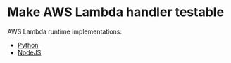 # Make AWS Lambda handler testable

AWS Lambda runtime implementations:

- [Python](python)
- [NodeJS](nodejs)
